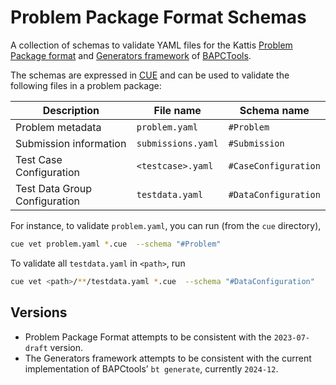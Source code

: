 # Problem Package Format Schemas

A collection of schemas to validate YAML files for the Kattis [Problem Package format](https://www.kattis.com/problem-package-format/spec/2023-07-draft.html) and [Generators framework](https://github.com/RagnarGrootKoerkamp/BAPCtools/blob/master/doc/generators.md) of [BAPCTools](https://github.com/RagnarGrootKoerkamp/BAPCtools).

The schemas are expressed in [CUE](cuelang.org) and can be used to validate the following files in a problem package:

| Description | File name | Schema name |
| ---|---|---|
| Problem metadata | `problem.yaml` | `#Problem` |
| Submission information | `submissions.yaml` | `#Submission` |
| Test Case Configuration | `<testcase>.yaml` | `#CaseConfiguration` |
| Test Data Group Configuration | `testdata.yaml` | `#DataConfiguration` |

For instance, to validate `problem.yaml`, you can run (from the `cue` directory),

```bash
cue vet problem.yaml *.cue  --schema "#Problem"
```

To validate all `testdata.yaml` in `<path>`, run

```bash
cue vet <path>/**/testdata.yaml *.cue  --schema "#DataConfiguration"
```

## Versions

* Problem Package Format attempts to be consistent with the `2023-07-draft` version.
* The Generators framework attempts to be consistent with the current implementation of BAPCtools’ `bt generate`, currently `2024-12`.
